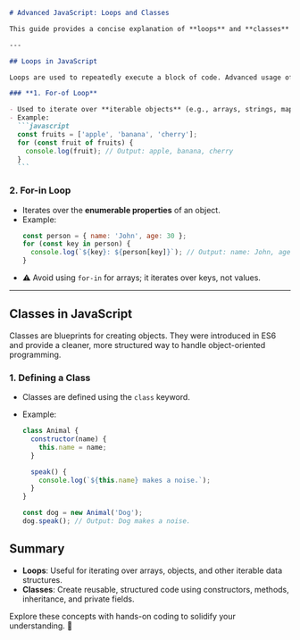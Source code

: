 ````markdown
# Advanced JavaScript: Loops and Classes

This guide provides a concise explanation of **loops** and **classes** in JavaScript, focusing on their advanced usage and best practices.

---

## Loops in JavaScript

Loops are used to repeatedly execute a block of code. Advanced usage often involves understanding iterables, generators, and loop control techniques.

### **1. For-of Loop**

- Used to iterate over **iterable objects** (e.g., arrays, strings, maps, sets).
- Example:
  ```javascript
  const fruits = ['apple', 'banana', 'cherry'];
  for (const fruit of fruits) {
    console.log(fruit); // Output: apple, banana, cherry
  }
  ```
````

### **2. For-in Loop**

- Iterates over the **enumerable properties** of an object.
- Example:
  ```javascript
  const person = { name: 'John', age: 30 };
  for (const key in person) {
    console.log(`${key}: ${person[key]}`); // Output: name: John, age: 30
  }
  ```
- ⚠️ Avoid using `for-in` for arrays; it iterates over keys, not values.

---

## Classes in JavaScript

Classes are blueprints for creating objects. They were introduced in ES6 and provide a cleaner, more structured way to handle object-oriented programming.

### **1. Defining a Class**

- Classes are defined using the `class` keyword.
- Example:

  ```javascript
  class Animal {
    constructor(name) {
      this.name = name;
    }

    speak() {
      console.log(`${this.name} makes a noise.`);
    }
  }

  const dog = new Animal('Dog');
  dog.speak(); // Output: Dog makes a noise.
  ```

## Summary

- **Loops**: Useful for iterating over arrays, objects, and other iterable data structures.
- **Classes**: Create reusable, structured code using constructors, methods, inheritance, and private fields.

Explore these concepts with hands-on coding to solidify your understanding. 🚀
